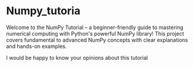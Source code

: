 # Numpy_tutoria
Welcome to the NumPy Tutorial – a beginner-friendly guide to mastering numerical computing with Python's powerful NumPy library! This project covers fundamental to advanced NumPy concepts with clear explanations and hands-on examples.

I would be happy to know your opinions about this tutorial
